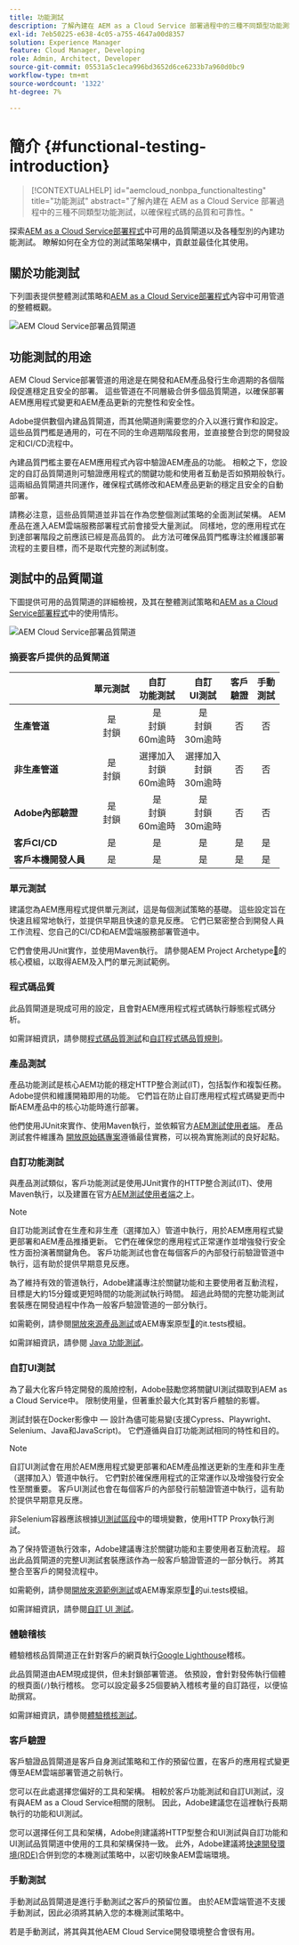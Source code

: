 ```yaml
---
title: 功能測試
description: 了解內建在 AEM as a Cloud Service 部署過程中的三種不同類型功能測試，以確保程式碼的品質和可靠性。
exl-id: 7eb50225-e638-4c05-a755-4647a00d8357
solution: Experience Manager
feature: Cloud Manager, Developing
role: Admin, Architect, Developer
source-git-commit: 05531a5c1eca996bd3652d6ce6233b7a960d0bc9
workflow-type: tm+mt
source-wordcount: '1322'
ht-degree: 7%

---
```



# 簡介 {#functional-testing-introduction}

>[!CONTEXTUALHELP]
>id="aemcloud_nonbpa_functionaltesting"
>title="功能測試"
>abstract="了解內建在 AEM as a Cloud Service 部署過程中的三種不同類型功能測試，以確保程式碼的品質和可靠性。"

探索[AEM as a Cloud Service部署程式](/help/implementing/cloud-manager/deploy-code.md)中可用的品質閘道以及各種型別的內建功能測試。 瞭解如何在全方位的測試策略架構中，貢獻並最佳化其使用。

## 關於功能測試

下列圖表提供整體測試策略和[AEM as a Cloud Service部署程式](/help/implementing/cloud-manager/deploy-code.md)內容中可用管道的整體概觀。

![AEM Cloud Service部署品質閘道](assets/functional-testing/quality-gates-compact.svg)

## 功能測試的用途

AEM Cloud Service部署管道的用途是在開發和AEM產品發行生命週期的各個階段促進穩定且安全的部署。 這些管道在不同層級合併多個品質閘道，以確保部署AEM應用程式變更和AEM產品更新的完整性和安全性。

Adobe提供數個內建品質閘道，而其他閘道則需要您的介入以進行實作和設定。 這些品質門檻是通用的，可在不同的生命週期階段套用，並直接整合到您的開發設定和CI/CD流程中。

內建品質門檻主要在AEM應用程式內容中驗證AEM產品的功能。 相較之下，您設定的自訂品質閘道則可驗證應用程式的關鍵功能和使用者互動是否如預期般執行。 這兩組品質閘道共同運作，確保程式碼修改和AEM產品更新的穩定且安全的自動部署。

請務必注意，這些品質閘道並非旨在作為您整個測試策略的全面測試架構。 AEM產品在進入AEM雲端服務部署程式前會接受大量測試。 同樣地，您的應用程式在到達部署階段之前應該已經是高品質的。 此方法可確保品質門檻專注於維護部署流程的主要目標，而不是取代完整的測試制度。

## 測試中的品質閘道

下圖提供可用的品質閘道的詳細檢視，及其在整體測試策略和[AEM as a Cloud Service部署程式](/help/implementing/cloud-manager/deploy-code.md)中的使用情形。

![AEM Cloud Service部署品質閘道](assets/functional-testing/quality-gates-overview.svg)

### 摘要客戶提供的品質閘道

|                               | 單元測試 | 自訂<br/>功能測試 | 自訂<br/> UI測試 | 客戶<br/>驗證 | 手動<br/>測試 |
|:------------------------------|:---------------------:|:-----------------------------------:|:-----------------------------------:|:-------------------------:|:-------------------:|
| **生產管道** | 是<br/>封鎖<br/> | 是<br/>封鎖<br/>60m逾時 | 是<br/>封鎖<br/>30m逾時 | 否 | 否 |
| **非生產管道** | 是<br/>封鎖<br/> | 選擇加入<br/>封鎖<br/>60m逾時 | 選擇加入<br/>封鎖<br/>30m逾時 | 否 | 否 |
| **Adobe內部驗證** | 是<br/>封鎖<br/> | 是<br/>封鎖<br/>60m逾時 | 是<br/>封鎖<br/>30m逾時 | 否 | 否 |
| **客戶CI/CD** | 是 | 是 | 是 | 是 | 是 |
| **客戶本機開發人員** | 是 | 是 | 是 | 是 | 是 |

### 單元測試

建議您為AEM應用程式提供單元測試，這是每個測試策略的基礎。 這些設定旨在快速且經常地執行，並提供早期且快速的意見反應。 它們已緊密整合到開發人員工作流程、您自己的CI/CD和AEM雲端服務部署管道中。

它們會使用JUnit實作，並使用Maven執行。 請參閱AEM Project Archetype[&#128279;](https://experienceleague.adobe.com/zh-hant/docs/experience-manager-core-components/using/developing/archetype/using#unit-tests)的核心模組，以取得AEM及入門的單元測試範例。

### 程式碼品質

此品質閘道是現成可用的設定，且會對AEM應用程式程式碼執行靜態程式碼分析。

如需詳細資訊，請參閱[程式碼品質測試](/help/implementing/cloud-manager/code-quality-testing.md)和[自訂程式碼品質規則](/help/implementing/cloud-manager/custom-code-quality-rules.md)。

### 產品測試

產品功能測試是核心AEM功能的穩定HTTP整合測試(IT)，包括製作和複製任務。 Adobe提供和維護開箱即用的功能。 它們旨在防止自訂應用程式程式碼變更而中斷AEM產品中的核心功能時進行部署。

他們使用JUnit來實作、使用Maven執行，並依賴官方[AEM測試使用者端](https://github.com/adobe/aem-testing-clients)。 產品測試套件維護為
[開放原始碼專案](https://github.com/adobe/aem-test-samples/tree/aem-cloud/smoke)遵循最佳實務，可以視為實施測試的良好起點。

### 自訂功能測試

與產品測試類似，客戶功能測試是使用JUnit實作的HTTP整合測試(IT)、使用Maven執行，以及建置在官方[AEM測試使用者端](https://github.com/adobe/aem-testing-clients)之上。

>[!NOTE]
>
>自訂功能測試會在生產和非生產（選擇加入）管道中執行，用於AEM應用程式變更部署和AEM產品推播更新。 它們在確保您的應用程式正常運作並增強發行安全性方面扮演著關鍵角色。 客戶功能測試也會在每個客戶的內部發行前驗證管道中執行，這有助於提供早期意見反應。

為了維持有效的管道執行，Adobe建議專注於關鍵功能和主要使用者互動流程，目標是大約15分鐘或更短時間的功能測試執行時間。 超過此時間的完整功能測試套裝應在開發過程中作為一般客戶驗證管道的一部分執行。

如需範例，請參閱[開放來源產品測試](https://github.com/adobe/aem-test-samples/tree/aem-cloud/smoke)或AEM專案原型[&#128279;](https://github.com/adobe/aem-project-archetype/tree/develop/src/main/archetype/it.tests)的it.tests模組。

如需詳細資訊，請參閱 [Java 功能測試](/help/implementing/cloud-manager/java-functional-testing.md)。

### 自訂UI測試

為了最大化客戶特定開發的風險控制，Adobe鼓勵您將關鍵UI測試擷取到AEM as a Cloud Service中。 限制使用量，但著重於最大化其對客戶體驗的影響。

測試封裝在Docker影像中 — 設計為儘可能易變(支援Cypress、Playwright、Selenium、Java和JavaScript)。 它們遵循與自訂功能測試相同的特性和目的。

>[!NOTE]
>
>自訂UI測試會在用於AEM應用程式變更部署和AEM產品推送更新的生產和非生產（選擇加入）管道中執行。 它們對於確保應用程式的正常運作以及增強發行安全性至關重要。 客戶UI測試也會在每個客戶的內部發行前驗證管道中執行，這有助於提供早期意見反應。
>
>非Selenium容器應該根據[UI測試區段](/help/implementing/cloud-manager/ui-testing.md#custom-ui-testing)中的環境變數，使用HTTP Proxy執行測試。

為了保持管道執行效率，Adobe建議專注於關鍵功能和主要使用者互動流程。 超出此品質閘道的完整UI測試套裝應該作為一般客戶驗證管道的一部分執行。 將其整合至客戶的開發流程中。

如需範例，請參閱[開放來源範例測試](https://github.com/adobe/aem-test-samples/tree/aem-cloud/)或AEM專案原型[&#128279;](/help/implementing/cloud-manager/ui-testing.md)的ui.tests模組。

如需詳細資訊，請參閱[自訂 UI 測試](/help/implementing/cloud-manager/ui-testing.md#custom-ui-testing)。

### 體驗稽核

體驗稽核品質閘道正在針對客戶的網頁執行[Google Lighthouse](https://developer.chrome.com/docs/lighthouse/overview/)稽核。

此品質閘道由AEM現成提供，但未封鎖部署管道。 依預設，會針對發佈執行個體的根頁面(`/`)執行稽核。 您可以設定最多25個要納入稽核考量的自訂路徑，以便協助撰寫。

如需詳細資訊，請參閱[體驗稽核測試](/help/implementing/cloud-manager/experience-audit-dashboard.md)。

### 客戶驗證

客戶驗證品質閘道是客戶自身測試策略和工作的預留位置，在客戶的應用程式變更傳至AEM雲端部署管道之前執行。

您可以在此處選擇您偏好的工具和架構。 相較於客戶功能測試和自訂UI測試，沒有與AEM as a Cloud Service相關的限制。 因此，Adobe建議您在這裡執行長期執行的功能和UI測試。

您可以選擇任何工具和架構，Adobe則建議將HTTP型整合和UI測試與自訂功能和UI測試品質閘道中使用的工具和架構保持一致。 此外，Adobe建議將[快速開發環境(RDE)](/help/implementing/developing/introduction/rapid-development-environments.md)合併到您的本機測試策略中，以密切映象AEM雲端環境。

### 手動測試

手動測試品質閘道是進行手動測試之客戶的預留位置。 由於AEM雲端管道不支援手動測試，因此必須將其納入您的本機測試策略中。

若是手動測試，將其與其他AEM Cloud Service開發環境整合會很有用。
